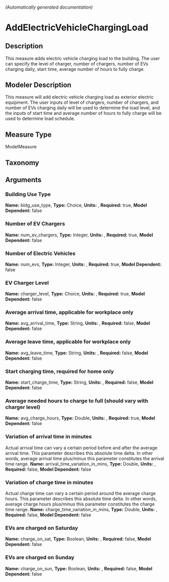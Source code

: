 

###### (Automatically generated documentation)

# AddElectricVehicleChargingLoad

## Description
This measure adds electric vehicle charging load to the building. The user can specify the level of charger, number of chargers, number of EVs charging daily, start time, average number of hours to fully charge. 

## Modeler Description
This measure will add electric vehicle charging load as exterior electric equipment. The user inputs of level of chargers, number of chargers, and number of EVs charging daily will be used to determine the load level, and the inputs of start time and average number of hours to fully charge will be used to determine load schedule.

## Measure Type
ModelMeasure

## Taxonomy


## Arguments


### Building Use Type

**Name:** bldg_use_type,
**Type:** Choice,
**Units:** ,
**Required:** true,
**Model Dependent:** false

### Number of EV Chargers

**Name:** num_ev_chargers,
**Type:** Integer,
**Units:** ,
**Required:** true,
**Model Dependent:** false

### Number of Electric Vehicles

**Name:** num_evs,
**Type:** Integer,
**Units:** ,
**Required:** true,
**Model Dependent:** false

### EV Charger Level

**Name:** charger_level,
**Type:** Choice,
**Units:** ,
**Required:** true,
**Model Dependent:** false

### Average arrival time, applicable for workplace only

**Name:** avg_arrival_time,
**Type:** String,
**Units:** ,
**Required:** false,
**Model Dependent:** false

### Average leave time, applicable for workplace only

**Name:** avg_leave_time,
**Type:** String,
**Units:** ,
**Required:** false,
**Model Dependent:** false

### Start charging time, required for home only

**Name:** start_charge_time,
**Type:** String,
**Units:** ,
**Required:** false,
**Model Dependent:** false

### Average needed hours to charge to full (should vary with charger level)

**Name:** avg_charge_hours,
**Type:** Double,
**Units:** ,
**Required:** true,
**Model Dependent:** false

### Variation of arrival time in minutes
Actual arrival time can vary a certain period before and after the average arrival time. This parameter describes this absolute time delta. In other words, average arrival time plus/minus this parameter constitutes the arrival time range. 
**Name:** arrival_time_variation_in_mins,
**Type:** Double,
**Units:** ,
**Required:** false,
**Model Dependent:** false

### Variation of charge time in minutes
Actual charge time can vary a certain period around the average charge hours. This parameter describes this absolute time delta. In other words, average charge hours plus/minus this parameter constitutes the charge time range. 
**Name:** charge_time_variation_in_mins,
**Type:** Double,
**Units:** ,
**Required:** false,
**Model Dependent:** false

### EVs are charged on Saturday

**Name:** charge_on_sat,
**Type:** Boolean,
**Units:** ,
**Required:** false,
**Model Dependent:** false

### EVs are charged on Sunday

**Name:** charge_on_sun,
**Type:** Boolean,
**Units:** ,
**Required:** false,
**Model Dependent:** false




